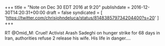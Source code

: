 +++
title = "Note on Dec 30 EDT 2016 at 9:20"
publishdate = 2016-12-30T14:20:31+00:00
draft = false
syndicated = [ 'https://twitter.com/chrisjohndeluca/status/814838579734204400?s=20' ]
+++

RT @Omid_M: Cruel! Activist Arash Sadeghi on hunger strike for 68 days in Iran, authorities refuse 2 release his wife. His life in danger.…

